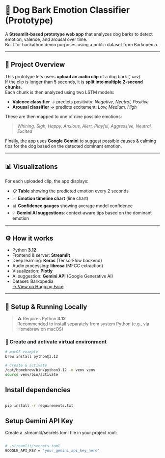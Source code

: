 # 🐶 Dog Bark Emotion Classifier (Prototype)

A **Streamlit-based prototype web app** that analyzes dog barks to detect emotion, valence, and arousal over time.  
Built for hackathon demo purposes using a public dataset from Barkopedia.

---

## 🎯 **Project Overview**

This prototype lets users **upload an audio clip** of a dog bark (`.wav`).  
If the clip is longer than 5 seconds, it is **split into multiple 2-second chunks**.  
Each chunk is then analyzed using two LSTM models:

- **Valence classifier** → predicts positivity: *Negative, Neutral, Positive*
- **Arousal classifier** → predicts excitement: *Low, Medium, High*

These are then mapped to one of nine possible emotions:

> *Whining, Sigh, Happy, Anxious, Alert, Playful, Aggressive, Neutral, Excited*

Finally, the app uses **Google Gemini** to suggest possible causes & calming tips for the dog based on the detected dominant emotion.

---

## 📊 **Visualizations**

For each uploaded clip, the app displays:

- 📋 **Table** showing the predicted emotion every 2 seconds
- 📈 **Emotion timeline chart** (line chart)
- 📊 **Confidence gauges** showing average model confidence
- 💡 **Gemini AI suggestions**: context‑aware tips based on the dominant emotion

---

## ⚙️ **How it works**

- Python **3.12**  
- Frontend & server: **Streamlit**
- Deep learning: **Keras** (TensorFlow backend)
- Audio processing: **librosa** (MFCC extraction)
- Visualization: **Plotly**
- AI suggestion: **Gemini API** (Google Generative AI)
- Dataset: Barkopedia  
  [→ View on Hugging Face](https://huggingface.co/spaces/ArlingtonCL2/BarkopediaDogEmotionClassification)

---

## 🚀 **Setup & Running Locally**

> ⚠ Requires Python **3.12**  
> Recommended to install separately from system Python (e.g., via Homebrew on macOS)

### 🐍 Create and activate virtual environment
```bash
# macOS example
brew install python@3.12

# Create & activate
/opt/homebrew/bin/python3.12 -m venv venv
source venv/bin/activate

```
  ## Install dependencies
```bash

pip install -r requirements.txt

```
  ## Setup Gemini API Key
  Create a .streamlit/secrets.toml file in your project root:
```bash

# .streamlit/secrets.toml
GOOGLE_API_KEY = "your_gemini_api_key_here"

```

